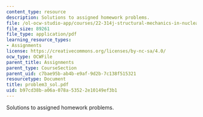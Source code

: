 ```yaml
---
content_type: resource
description: Solutions to assigned homework problems.
file: /ol-ocw-studio-app/courses/22-314j-structural-mechanics-in-nuclear-power-technology-fall-2006/b97cd38ba06a078a53522e10149ef3b1_problem3_sol.pdf
file_size: 89261
file_type: application/pdf
learning_resource_types:
- Assignments
license: https://creativecommons.org/licenses/by-nc-sa/4.0/
ocw_type: OCWFile
parent_title: Assignments
parent_type: CourseSection
parent_uid: c7bae95b-ab4b-e9af-9d2b-7c138f515321
resourcetype: Document
title: problem3_sol.pdf
uid: b97cd38b-a06a-078a-5352-2e10149ef3b1
---
```

Solutions to assigned homework problems.